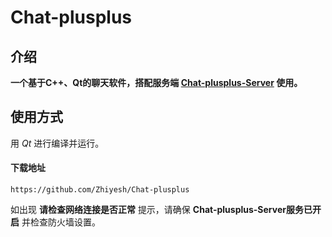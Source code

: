 # Chat-plusplus


## 介绍
**一个基于C++、Qt的聊天软件，搭配服务端 [Chat-plusplus-Server]() 使用。**


## 使用方式

用 *Qt* 进行编译并运行。

#### 下载地址
`https://github.com/Zhiyesh/Chat-plusplus`

如出现 **请检查网络连接是否正常** 提示，请确保 **Chat-plusplus-Server服务已开启** 并检查防火墙设置。

